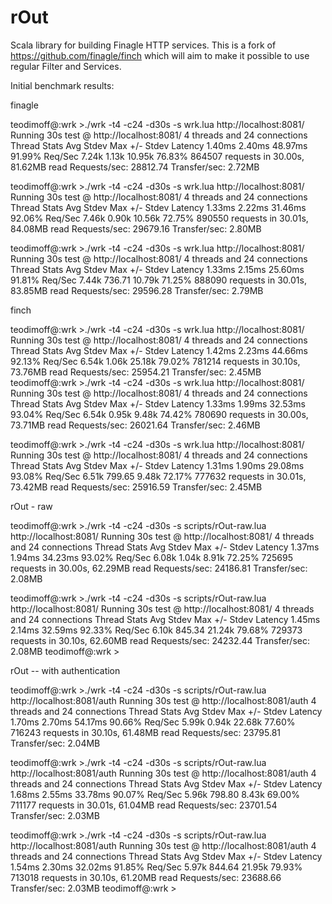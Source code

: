 # rOut
Scala library for building Finagle HTTP services.
This is a fork of https://github.com/finagle/finch which will aim to make it possible to use regular Filter and Services.

Initial benchmark results:

finagle

teodimoff@:wrk >./wrk -t4 -c24 -d30s -s wrk.lua http://localhost:8081/
Running 30s test @ http://localhost:8081/
  4 threads and 24 connections
  Thread Stats   Avg      Stdev     Max   +/- Stdev
    Latency     1.40ms    2.40ms  48.97ms   91.99%
    Req/Sec     7.24k     1.13k   10.95k    76.83%
  864507 requests in 30.00s, 81.62MB read
Requests/sec:  28812.74
Transfer/sec:      2.72MB

teodimoff@:wrk >./wrk -t4 -c24 -d30s -s wrk.lua http://localhost:8081/
Running 30s test @ http://localhost:8081/
  4 threads and 24 connections
  Thread Stats   Avg      Stdev     Max   +/- Stdev
    Latency     1.33ms    2.22ms  31.46ms   92.06%
    Req/Sec     7.46k     0.90k   10.56k    72.75%
  890550 requests in 30.01s, 84.08MB read
Requests/sec:  29679.16
Transfer/sec:      2.80MB

teodimoff@:wrk >./wrk -t4 -c24 -d30s -s wrk.lua http://localhost:8081/
Running 30s test @ http://localhost:8081/
  4 threads and 24 connections
  Thread Stats   Avg      Stdev     Max   +/- Stdev
    Latency     1.33ms    2.15ms  25.60ms   91.81%
    Req/Sec     7.44k   736.71    10.79k    71.25%
  888090 requests in 30.01s, 83.85MB read
Requests/sec:  29596.28
Transfer/sec:      2.79MB

finch

teodimoff@:wrk >./wrk -t4 -c24 -d30s -s wrk.lua http://localhost:8081/
Running 30s test @ http://localhost:8081/
  4 threads and 24 connections
  Thread Stats   Avg      Stdev     Max   +/- Stdev
    Latency     1.42ms    2.23ms  44.66ms   92.13%
    Req/Sec     6.54k     1.06k   25.18k    79.02%
  781214 requests in 30.10s, 73.76MB read
Requests/sec:  25954.21
Transfer/sec:      2.45MB
teodimoff@:wrk >./wrk -t4 -c24 -d30s -s wrk.lua http://localhost:8081/
Running 30s test @ http://localhost:8081/
  4 threads and 24 connections
  Thread Stats   Avg      Stdev     Max   +/- Stdev
    Latency     1.33ms    1.99ms  32.53ms   93.04%
    Req/Sec     6.54k     0.95k    9.48k    74.42%
  780690 requests in 30.00s, 73.71MB read
Requests/sec:  26021.64
Transfer/sec:      2.46MB

teodimoff@:wrk >./wrk -t4 -c24 -d30s -s wrk.lua http://localhost:8081/
Running 30s test @ http://localhost:8081/
  4 threads and 24 connections
  Thread Stats   Avg      Stdev     Max   +/- Stdev
    Latency     1.31ms    1.90ms  29.08ms   93.08%
    Req/Sec     6.51k   799.65     9.48k    72.17%
  777632 requests in 30.01s, 73.42MB read
Requests/sec:  25916.59
Transfer/sec:      2.45MB

rOut - raw

teodimoff@:wrk >./wrk -t4 -c24 -d30s -s scripts/rOut-raw.lua http://localhost:8081/
Running 30s test @ http://localhost:8081/
  4 threads and 24 connections
  Thread Stats   Avg      Stdev     Max   +/- Stdev
    Latency     1.37ms    1.94ms  34.23ms   93.02%
    Req/Sec     6.08k     1.04k    8.91k    72.25%
  725695 requests in 30.00s, 62.29MB read
Requests/sec:  24186.81
Transfer/sec:      2.08MB

teodimoff@:wrk >./wrk -t4 -c24 -d30s -s scripts/rOut-raw.lua http://localhost:8081/
Running 30s test @ http://localhost:8081/
  4 threads and 24 connections
  Thread Stats   Avg      Stdev     Max   +/- Stdev
    Latency     1.45ms    2.14ms  32.59ms   92.33%
    Req/Sec     6.10k   845.34    21.24k    79.68%
  729373 requests in 30.10s, 62.60MB read
Requests/sec:  24232.44
Transfer/sec:      2.08MB
teodimoff@:wrk >

rOut -- with authentication 

teodimoff@:wrk >./wrk -t4 -c24 -d30s -s scripts/rOut-raw.lua http://localhost:8081/auth
Running 30s test @ http://localhost:8081/auth
  4 threads and 24 connections
  Thread Stats   Avg      Stdev     Max   +/- Stdev
    Latency     1.70ms    2.70ms  54.17ms   90.66%
    Req/Sec     5.99k     0.94k   22.68k    77.60%
  716243 requests in 30.10s, 61.48MB read
Requests/sec:  23795.81
Transfer/sec:      2.04MB

teodimoff@:wrk >./wrk -t4 -c24 -d30s -s scripts/rOut-raw.lua http://localhost:8081/auth
Running 30s test @ http://localhost:8081/auth
  4 threads and 24 connections
  Thread Stats   Avg      Stdev     Max   +/- Stdev
    Latency     1.68ms    2.55ms  33.78ms   90.07%
    Req/Sec     5.96k   798.80     8.43k    69.00%
  711177 requests in 30.01s, 61.04MB read
Requests/sec:  23701.54
Transfer/sec:      2.03MB

teodimoff@:wrk >./wrk -t4 -c24 -d30s -s scripts/rOut-raw.lua http://localhost:8081/auth
Running 30s test @ http://localhost:8081/auth
  4 threads and 24 connections
  Thread Stats   Avg      Stdev     Max   +/- Stdev
    Latency     1.54ms    2.30ms  32.02ms   91.85%
    Req/Sec     5.97k   844.64    21.95k    79.93%
  713018 requests in 30.10s, 61.20MB read
Requests/sec:  23688.66
Transfer/sec:      2.03MB
teodimoff@:wrk >





